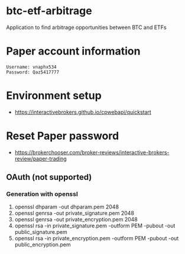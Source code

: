 # btc-etf-arbitrage
Application to find arbitrage opportunities between BTC and ETFs

# Paper account information
    Username: vnaphx534
    Password: Qaz5417777

# Environment setup
* https://interactivebrokers.github.io/cpwebapi/quickstart

# Reset Paper password
* https://brokerchooser.com/broker-reviews/interactive-brokers-review/paper-trading

## OAuth (not supported)
### Generation with openssl
1. openssl dhparam  -out dhparam.pem 2048
2. openssl genrsa -out private_signature.pem 2048
3. openssl genrsa -out private_encryption.pem 2048
4. openssl rsa -in private_signature.pem -outform PEM -pubout -out public_signature.pem
5. openssl rsa -in private_encryption.pem -outform PEM -pubout -out public_encryption.pem



